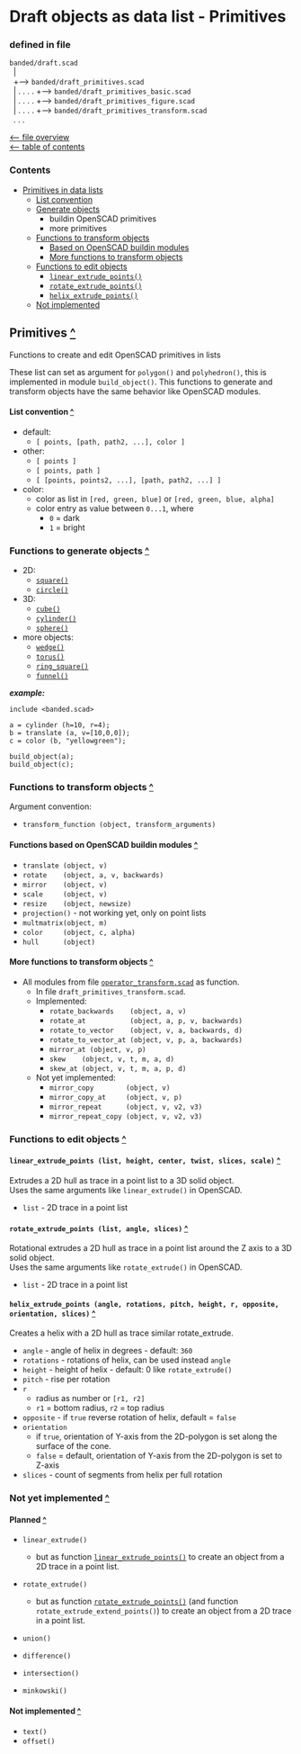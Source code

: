 Draft objects as data list - Primitives
=======================================

### defined in file
`banded/draft.scad`\
` `| \
` `+--> `banded/draft_primitives.scad`\
` `| . . . . +--> `banded/draft_primitives_basic.scad`\
` `| . . . . +--> `banded/draft_primitives_figure.scad`\
` `| . . . . +--> `banded/draft_primitives_transform.scad`\
` `. . .

[<-- file overview](file_overview.md)\
[<-- table of contents](contents.md)

### Contents
[contents]: #contents "Up to Contents"
- [Primitives in data lists](#primitives-)
  - [List convention](#list-convention-)
  - [Generate objects](#functions-to-generate-objects-)
    - buildin OpenSCAD primitives
    - more primitives
  - [Functions to transform objects](#functions-to-transform-objects-)
    - [Based on OpenSCAD buildin modules](#functions-based-on-openscad-buildin-modules-)
    - [More functions to transform objects](#more-functions-to-transform-objects-)
  - [Functions to edit objects](#functions-to-edit-objects-)
    - [`linear_extrude_points()`][linear_extrude_points]
    - [`rotate_extrude_points()`][rotate_extrude_points]
    - [`helix_extrude_points()`][helix_extrude_points]
  - [Not implemented](#not-yet-implemented-)


Primitives [^][contents]
------------------------
Functions to create and edit OpenSCAD primitives in lists

These list can set as argument for `polygon()` and `polyhedron()`,
this is implemented in module `build_object()`.
This functions to generate and transform objects have the same behavior
like OpenSCAD modules.

#### List convention [^][contents]
- default:
  - `[ points, [path, path2, ...], color ]`
- other:
  - `[ points ]`
  - `[ points, path ]`
  - `[ [points, points2, ...], [path, path2, ...] ]`
- color:
  - color as list in `[red, green, blue]` or `[red, green, blue, alpha]`
  - color entry as value between `0...1`, where
    - `0` = dark
    - `1` = bright

### Functions to generate objects [^][contents]
- 2D:
  - [`square()`](extend.md#square_extend-size-center-align-)
  - [`circle()`](extend.md#circle_extend-r-angle-slices-piece-outer-align-d-)
- 3D:
  - [`cube()`](extend.md#square_extend-size-center-align-)
  - [`cylinder()`](extend.md#cylinder_extend-h-r1-r2-center-r-d-d1-d2-angle-slices-piece-outer-align-)
  - [`sphere()`](extend.md#sphere_extend-r-d-align-)
- more objects:
  - [`wedge()`](object.md#wedge-v_min-v_max-v2_min-v2_max-)
  - [`torus()`](object.md#torus-r-w-ri-ro-angle-center-fn_ring-align-)
  - [`ring_square()`](object.md#ring_square-h-r-w-ri-ro-angle-center-d-di-do-align-)
  - [`funnel()`](object.md#funnel-h-ri1-ri2-ro1-ro2-w-angle-di1-di2-do1-do2-align-)

___example:___
```OpenSCAD
include <banded.scad>

a = cylinder (h=10, r=4);
b = translate (a, v=[10,0,0]);
c = color (b, "yellowgreen");

build_object(a);
build_object(c);
```


### Functions to transform objects [^][contents]
Argument convention:
- `transform_function (object, transform_arguments)`

#### Functions based on OpenSCAD buildin modules [^][contents]
- `translate (object, v)`
- `rotate    (object, a, v, backwards)`
- `mirror    (object, v)`
- `scale     (object, v)`
- `resize    (object, newsize)`
- `projection()` - not working yet, only on point lists
- `multmatrix(object, m)`
- `color     (object, c, alpha)`
- `hull      (object)`


#### More functions to transform objects [^][contents]
- All modules from file
  [`operator_transform.scad`](operator.md#transform-operator- "Transform operator for affine transformations")
  as function.
  - In file `draft_primitives_transform.scad`.
  - Implemented:
    - `rotate_backwards    (object, a, v)`
    - `rotate_at           (object, a, p, v, backwards)`
    - `rotate_to_vector    (object, v, a, backwards, d)`
    - `rotate_to_vector_at (object, v, p, a, backwards)`
    - `mirror_at (object, v, p)`
    - `skew    (object, v, t, m, a, d)`
    - `skew_at (object, v, t, m, a, p, d)`
  - Not yet implemented:
    - `mirror_copy        (object, v)`
    - `mirror_copy_at     (object, v, p)`
    - `mirror_repeat      (object, v, v2, v3)`
    - `mirror_repeat_copy (object, v, v2, v3)`


### Functions to edit objects [^][contents]

#### `linear_extrude_points (list, height, center, twist, slices, scale)` [^][contents]
[linear_extrude_points]: #linear_extrude_points-list-height-center-twist-slices-scale-
Extrudes a 2D hull as trace in a point list to a 3D solid object.\
Uses the same arguments like `linear_extrude()` in OpenSCAD.
- `list` - 2D trace in a point list

#### `rotate_extrude_points (list, angle, slices)` [^][contents]
[rotate_extrude_points]: #rotate_extrude_points-list-angle-slices-
Rotational extrudes a 2D hull as trace in a point list
around the Z axis to a 3D solid object.\
Uses the same arguments like `rotate_extrude()` in OpenSCAD.
- `list` - 2D trace in a point list

#### `helix_extrude_points (angle, rotations, pitch, height, r, opposite, orientation, slices)` [^][contents]
[helix_extrude_points]: #helix_extrude_points-angle-rotations-pitch-height-r-opposite-orientation-slices-
Creates a helix with a 2D hull as trace similar rotate_extrude.
- `angle`     - angle of helix in degrees - default: `360`
- `rotations` - rotations of helix, can be used instead `angle`
- `height`    - height of helix - default: 0 like `rotate_extrude()`
- `pitch`     - rise per rotation
- `r`
  - radius as number or `[r1, r2]`
  - `r1` = bottom radius, `r2` = top radius
- `opposite`  - if `true` reverse rotation of helix, default = `false`
- `orientation`
  - if `true`, orientation of Y-axis from the 2D-polygon is set along the surface of the cone.
  - `false` = default, orientation of Y-axis from the 2D-polygon is set to Z-axis
- `slices`    - count of segments from helix per full rotation


### Not yet implemented [^][contents]

#### Planned [^][contents]
- `linear_extrude()`
  - but as function [`linear_extrude_points()`][linear_extrude_points]
    to create an object from a 2D trace in a point list.
- `rotate_extrude()`
  - but as function [`rotate_extrude_points()`][rotate_extrude_points]
    (and function `rotate_extrude_extend_points()`)
    to create an object from a 2D trace in a point list.

- `union()`
- `difference()`
- `intersection()`

- `minkowski()`

#### Not implemented [^][contents]
- `text()`
- `offset()`
